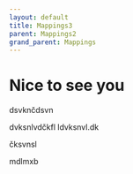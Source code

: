 ```yaml
---
layout: default
title: Mappings3
parent: Mappings2
grand_parent: Mappings
---
```


# Nice to see you


dsvknčdsvn

dvksnlvdčkfl
ldvksnvl.dk

čksvnsl

mdlmxb